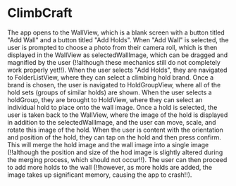 # ClimbCraft
The app opens to the WallView, which is a blank screen with a button titled "Add Wall" and a button titled "Add Holds".  When "Add Wall" is selected, the user is prompted to choose a photo from their camera roll, which is then displayed in the WallView as selectedWallImage, which can be dragged and magnified by the user (!!although these mechanics still do not completely work properly yet!!).  When the user selects "Add Holds", they are navigated to FolderListView, where they can select a climbing hold brand.  Once a brand is chosen, the user is navigated to HoldGroupView, where all of the hold sets (groups of similar holds) are shown.  When the user selects a holdGroup, they are brought to HoldView, where they can select an individual hold to place onto the wall image.  Once a hold is selected, the user is taken back to the WallView, where the image of the hold is displayed in addition to the selectedWallImage, and the user can move, scale, and rotate this image of the hold.  When the user is content with the orientation and position of the hold, they can tap on the hold and then press confirm.  This will merge the hold image and the wall image into a single image (!!although the position and size of the hod image is slightly altered during the merging process, which should not occur!!).  The user can then proceed to add more holds to the wall (!!however, as more holds are added, the image takes up significant memory, causing the app to crash!!).  
